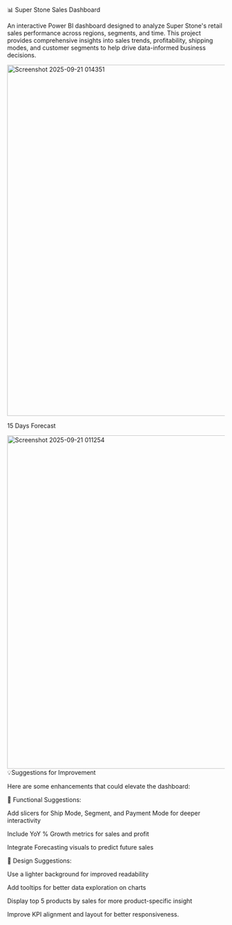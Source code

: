 📊 Super Stone Sales Dashboard

An interactive Power BI dashboard designed to analyze Super Stone's retail sales performance across regions, segments, and time. This project provides comprehensive insights into sales trends, profitability, shipping modes, and customer segments to help drive data-informed business decisions.

<img width="1442" height="812" alt="Screenshot 2025-09-21 014351" src="https://github.com/user-attachments/assets/c42112c3-c362-4358-9608-8be448929841" />


15 Days Forecast 

 <img width="1405" height="771" alt="Screenshot 2025-09-21 011254" src="https://github.com/user-attachments/assets/5c4b9226-fb7b-4716-97dc-1a06d8e58e57" />
💡Suggestions for Improvement

Here are some enhancements that could elevate the dashboard:

📌 Functional Suggestions:

Add slicers for Ship Mode, Segment, and Payment Mode for deeper interactivity

Include YoY % Growth metrics for sales and profit

Integrate Forecasting visuals to predict future sales

🎨 Design Suggestions:

Use a lighter background for improved readability

Add tooltips for better data exploration on charts

Display top 5 products by sales for more product-specific insight

Improve KPI alignment and layout for better responsiveness.
